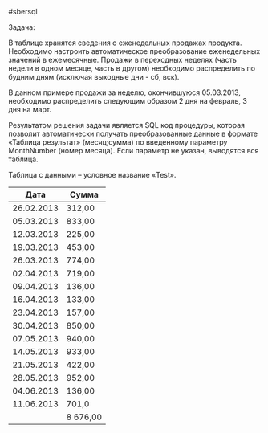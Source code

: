 #sbersql

Задача:

В таблице хранятся сведения о еженедельных продажах продукта.
Необходимо настроить автоматическое преобразование еженедельных значений в ежемесячные. Продажи в переходных неделях (часть недели в одном месяце, часть в другом) необходимо распределить по будним дням (исключая выходные дни - сб, вск).

В данном примере продажи за неделю, окончившуюся 05.03.2013, необходимо распределить следующим образом 2 дня на февраль, 3  дня на март.

Результатом решения задачи является SQL код процедуры, которая позволит автоматически получать преобразованные данные в формате «Таблица результат» (месяц;сумма) по введенному параметру MonthNumber (номер месяца). Если параметр не указан, выводятся вся таблица. 

Таблица с данными – условное название «Test».

|Дата	| Сумма |
|----------|--|
|26.02.2013 |312,00|	
05.03.2013  |833,00|
12.03.2013	|225,00|
19.03.2013	|453,00|
26.03.2013	|774,00|
02.04.2013	|719,00|
09.04.2013	|136,00|
16.04.2013	|133,00|
23.04.2013	|157,00|
30.04.2013	|850,00|
07.05.2013	|940,00|
14.05.2013	|933,00|
21.05.2013	|422,00|
28.05.2013	|952,00|
04.06.2013	|136,00|
11.06.2013	|701,0|
|			|8 676,00|

